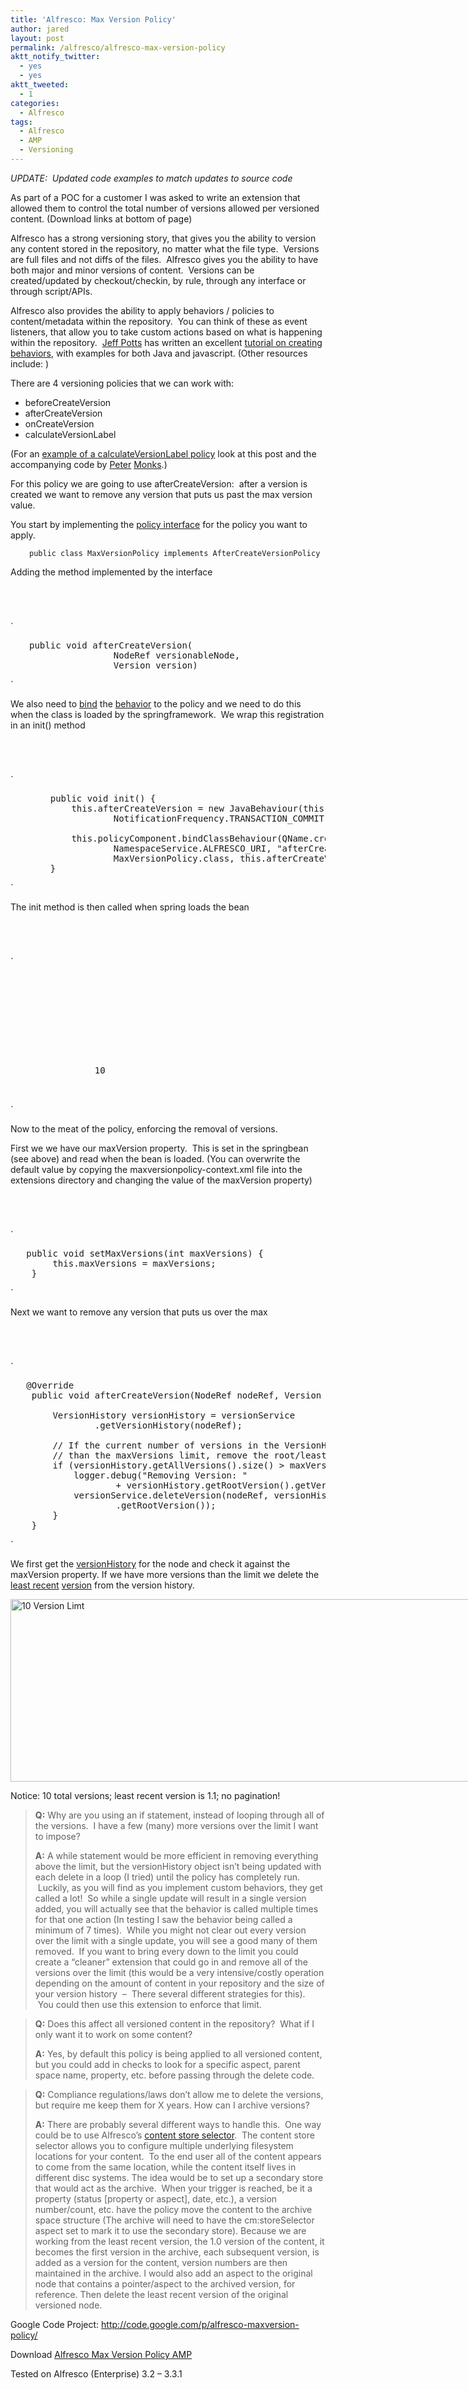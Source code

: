 ```yaml
---
title: 'Alfresco: Max Version Policy'
author: jared
layout: post
permalink: /alfresco/alfresco-max-version-policy
aktt_notify_twitter:
  - yes
  - yes
aktt_tweeted:
  - 1
categories:
  - Alfresco
tags:
  - Alfresco
  - AMP
  - Versioning
---
```

*UPDATE:  Updated code examples to match updates to source code*

As part of a POC for a customer I was asked to write an extension that allowed them to control the total number of versions allowed per versioned content. (Download links at bottom of page)

Alfresco has a strong versioning story, that gives you the ability to version any content stored in the repository, no matter what the file type.  Versions are full files and not diffs of the files.  Alfresco gives you the ability to have both major and minor versions of content.  Versions can be created/updated by checkout/checkin, by rule, through any interface or through script/APIs.

Alfresco also provides the ability to apply behaviors / policies to content/metadata within the repository.  You can think of these as event listeners, that allow you to take custom actions based on what is happening within the repository.  [Jeff Potts][1] has written an excellent [tutorial on creating behaviors][2], with examples for both Java and javascript. (Other resources include: )

There are 4 versioning policies that we can work with:

*   beforeCreateVersion
*   afterCreateVersion
*   onCreateVersion
*   calculateVersionLabel

(For an [example of a calculateVersionLabel policy][3] look at this post and the accompanying code by [Peter][4] [Monks][5].)

For this policy we are going to use afterCreateVersion:  after a version is created we want to remove any version that puts us past the max version value.

You start by implementing the [policy interface][6] for the policy you want to apply.

<p style="padding-left: 30px">
  <code>public class MaxVersionPolicy implements AfterCreateVersionPolicy</code>
</p>

Adding the method implemented by the interface

` `

` `

`</p>
<pre style="padding-left: 30px">public void afterCreateVersion(
				NodeRef versionableNode,
				Version version)</pre>
<p>`

We also need to [bind][7] the [behavior][8] to the policy and we need to do this when the class is loaded by the springframework.  We wrap this registration in an init() method

` `

` `

`</p>
<pre style="padding-left: 30px">	public void init() {
		this.afterCreateVersion = new JavaBehaviour(this, "afterCreateVersion",
				NotificationFrequency.TRANSACTION_COMMIT);

		this.policyComponent.bindClassBehaviour(QName.createQName(
				NamespaceService.ALFRESCO_URI, "afterCreateVersion"),
				MaxVersionPolicy.class, this.afterCreateVersion);
	}</pre>
<p>`

The init method is then called when spring loads the bean

` `

` `

`</p>
<pre>		<bean id="maxVersion"
                      class="org.alfresco.extension.versioning.MaxVersionPolicy"
                      init-method="init">
			<property name="policyComponent">
				<ref bean="policyComponent" />
			</property>
			<property name="versionService">
				<ref bean="versionService" />
			</property>
			<!-- The max number of versions per versioned node -->
			<property name="maxVersions">
				<value>10</value>
			</property>
		</bean></pre>
<p>`

Now to the meat of the policy, enforcing the removal of versions.

First we we have our maxVersion property.  This is set in the springbean (see above) and read when the bean is loaded. (You can overwrite the default value by copying the maxversionpolicy-context.xml file into the extensions directory and changing the value of the maxVersion property)

` `

` `

`</p>
<pre>	public void setMaxVersions(int maxVersions) {
		this.maxVersions = maxVersions;
	}</pre>
<p>`

Next we want to remove any version that puts us over the max

` `

` `

`</p>
<pre> 	@Override
	public void afterCreateVersion(NodeRef nodeRef, Version version) {

		VersionHistory versionHistory = versionService
				.getVersionHistory(nodeRef);

		// If the current number of versions in the VersionHistory is greater
		// than the maxVersions limit, remove the root/least recent version
		if (versionHistory.getAllVersions().size() > maxVersions) {
			logger.debug("Removing Version: "
					+ versionHistory.getRootVersion().getVersionLabel());
			versionService.deleteVersion(nodeRef, versionHistory
					.getRootVersion());
		}
	}</pre>
<p>`

We first get the [versionHistory][9] for the node and check it against the maxVersion property. If we have more versions than the limit we delete the [least recent][10] [version][11] from the version history.

<div id="attachment_363" style="width: 803px" class="wp-caption aligncenter">
  <img class="size-full wp-image-363" src="http://jared.ottleys.net/files/2010/07/Screen-shot-2010-07-23-at-12.45.06-AM1.png" alt="10 Version Limt" width="793" height="292" /><p class="wp-caption-text">
    Notice: 10 total versions; least recent version is 1.1; no pagination!
  </p>
</div>

> **Q:** Why are you using an if statement, instead of looping through all of the versions.  I have a few (many) more versions over the limit I want to impose?
> 
> **A:** A while statement would be more efficient in removing everything above the limit, but the versionHistory object isn&#8217;t being updated with each delete in a loop (I tried) until the policy has completely run.  Luckily, as you will find as you implement custom behaviors, they get called a lot!  So while a single update will result in a single version added, you will actually see that the behavior is called multiple times for that one action (In testing I saw the behavior being called a minimum of 7 times).  While you might not clear out every version over the limit with a single update, you will see a good many of them removed.  If you want to bring every down to the limit you could create a &#8220;cleaner&#8221; extension that could go in and remove all of the versions over the limit (this would be a very intensive/costly operation depending on the amount of content in your repository and the size of your version history  &#8211;  There several different strategies for this).  You could then use this extension to enforce that limit.

> **Q:** Does this affect all versioned content in the repository?  What if I only want it to work on some content?
> 
> **A:** Yes, by default this policy is being applied to all versioned content, but you could add in checks to look for a specific aspect, parent space name, property, etc. before passing through the delete code.

> **Q:** Compliance regulations/laws don&#8217;t allow me to delete the versions, but require me keep them for X years. How can I archive versions?
> 
> **A:** There are probably several different ways to handle this.  One way could be to use Alfresco&#8217;s [content store selector][12].  The content store selector allows you to configure multiple underlying filesystem locations for your content.  To the end user all of the content appears to come from the same location, while the content itself lives in different disc systems. The idea would be to set up a secondary store that would act as the archive.  When your trigger is reached, be it a property (status [property or aspect], date, etc.), a version number/count, etc. have the policy move the content to the archive space structure (The archive will need to have the cm:storeSelector aspect set to mark it to use the secondary store). Because we are working from the least recent version, the 1.0 version of the content, it becomes the first version in the archive, each subsequent version, is added as a version for the content, version numbers are then maintained in the archive. I would also add an aspect to the original node that contains a pointer/aspect to the archived version, for reference. Then delete the least recent version of the original versioned node.

Google Code Project: <http://code.google.com/p/alfresco-maxversion-policy/>

Download [Alfresco Max Version Policy AMP][13]

Tested on Alfresco (Enterprise) 3.2 &#8211; 3.3.1

 [1]: http://ecmarchitect.com/
 [2]: http://ecmarchitect.com/images/articles/alfresco-behavior/behavior-article.pdf
 [3]: http://blogs.alfresco.com/wp/pmonks/2009/11/03/version-baselining/
 [4]: http://blogs.alfresco.com/wp/pmonks/
 [5]: http://twitter.com/pmonks
 [6]: http://dev.alfresco.com/resource/docs/java/repository/org/alfresco/repo/version/VersionServicePolicies.OnCreateVersionPolicy.html
 [7]: http://dev.alfresco.com/resource/docs/java/repository/org/alfresco/repo/policy/PolicyComponent.html
 [8]: http://dev.alfresco.com/resource/docs/java/repository/org/alfresco/repo/policy/JavaBehaviour.html
 [9]: http://dev.alfresco.com/resource/docs/java/repository/org/alfresco/service/cmr/version/VersionHistory.html
 [10]: http://dev.alfresco.com/resource/docs/java/repository/org/alfresco/service/cmr/version/VersionService.html
 [11]: http://dev.alfresco.com/resource/docs/java/repository/org/alfresco/service/cmr/version/Version.html
 [12]: http://wiki.alfresco.com/wiki/Content_Store_Selector
 [13]: http://code.google.com/p/alfresco-maxversion-policy/downloads/detail?name=alfresco-maxversion-policy.amp